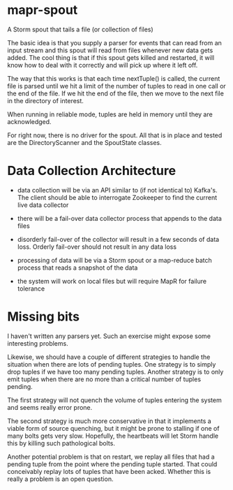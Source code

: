 mapr-spout
==========

A Storm spout that tails a file (or collection of files)

The basic idea is that you supply a parser for events that can read from an input stream and this spout will read from files whenever new data gets added.  The cool thing is that if this spout gets killed and restarted, it will know how to deal with it correctly and will pick up where it left off.

The way that this works is that each time nextTuple() is called, the current file is parsed until we hit a limit 
of the number of tuples to read in one call or the end of the file.  If we hit the end of the file, then we move to the 
next file in the directory of interest.

When running in reliable mode, tuples are held in memory until they are acknowledged.  

For right now, there is no driver for the spout.  All that is in place and tested are the DirectoryScanner and the 
SpoutState classes.

Data Collection Architecture
==========

- data collection will be via an API similar to (if not identical to) Kafka's.  The client should be able to interrogate Zookeeper to find the current live data collector

- there will be a fail-over data collector process that appends to the data files

- disorderly fail-over of the collector will result in a few seconds of data loss.  Orderly fail-over should not result in any data loss

- processing of data will be via a Storm spout or a map-reduce batch process that reads a snapshot of the data

- the system will work on local files but will require MapR for failure tolerance


Missing bits
==========

I haven't written any parsers yet.  Such an exercise might expose some interesting problems.

Likewise, we should have a couple of different strategies to handle the situation when there are lots of pending 
tuples.  One strategy is to simply drop tuples if we have too many pending tuples.  Another strategy is to only emit 
tuples when there are no more than a critical number of tuples pending.  

The first strategy will not quench the volume of tuples entering the system and seems really error prone.

The second strategy is much more conservative in that it implements a viable form of source quenching, but it might 
be prone to stalling if one of many bolts gets very slow.  Hopefully, the heartbeats will let Storm handle this by 
killing such pathological bolts.

Another potential problem is that on restart, we replay all files that had a pending tuple from the point where the 
pending tuple started.  That could conceivably replay lots of tuples that have been acked.  Whether this is really 
a problem is an open question.
